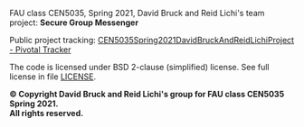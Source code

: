 FAU class CEN5035, Spring 2021, David Bruck and Reid Lichi's team project: **Secure Group Messenger**



Public project tracking:
[CEN5035Spring2021DavidBruckAndReidLichiProject - Pivotal Tracker](https://www.pivotaltracker.com/n/projects/2488115)



The code is licensed under BSD 2-clause (simplified) license. See full license in file [LICENSE](LICENSE).

**&copy; Copyright David Bruck and Reid Lichi's group for FAU class CEN5035 Spring 2021.  
All rights reserved.**

